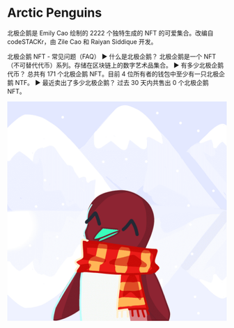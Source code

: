 # Arctic Penguins

北极企鹅是 Emily Cao 绘制的 2222 个独特生成的 NFT 的可爱集合。改编自 codeSTACKr，由 Zile Cao 和 Raiyan Siddique 开发。

北极企鹅 NFT - 常见问题（FAQ）
▶ 什么是北极企鹅？
北极企鹅是一个 NFT（不可替代代币）系列。存储在区块链上的数字艺术品集合。
▶ 有多少北极企鹅代币？
总共有 171 个北极企鹅 NFT。目前 4 位所有者的钱包中至少有一只北极企鹅 NTF。
▶ 最近卖出了多少北极企鹅？
过去 30 天内共售出 0 个北极企鹅 NFT。

![NFT](unnamed.png)
